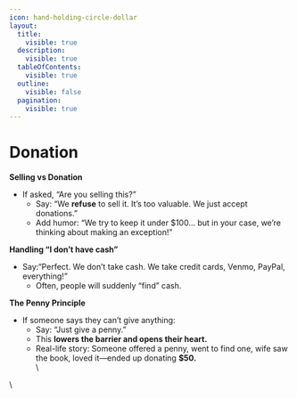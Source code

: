 ```yaml
---
icon: hand-holding-circle-dollar
layout:
  title:
    visible: true
  description:
    visible: true
  tableOfContents:
    visible: true
  outline:
    visible: false
  pagination:
    visible: true
---
```


# Donation

**Selling vs Donation**

* If asked, “Are you selling this?”
  * Say: “We **refuse** to sell it. It’s too valuable. We just accept donations.”
  * Add humor: “We try to keep it under $100… but in your case, we’re thinking about making an exception!”

**Handling “I don’t have cash”**

* Say:“Perfect. We don’t take cash. We take credit cards, Venmo, PayPal, everything!”
  * Often, people will suddenly “find” cash.

**The Penny Principle**

* If someone says they can’t give anything:
  * Say: “Just give a penny.”
  * This **lowers the barrier and opens their heart.**
  * Real-life story: Someone offered a penny, went to find one, wife saw the book, loved it—ended up donating **$50.**\
    \


\
